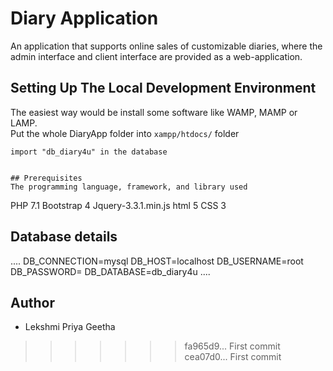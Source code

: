 # Diary Application
An application that supports online sales of customizable diaries, where the admin interface and client interface are provided as a web-application. 


## Setting Up The Local Development Environment
The easiest way would be install some software like WAMP, MAMP or LAMP.    
Put the whole DiaryApp folder into `xampp/htdocs/` folder  

```
import "db_diary4u" in the database


## Prerequisites
The programming language, framework, and library used
```
PHP 7.1
Bootstrap 4
Jquery-3.3.1.min.js
html 5
CSS 3

## Database details
....
DB_CONNECTION=mysql
DB_HOST=localhost
DB_USERNAME=root
DB_PASSWORD=
DB_DATABASE=db_diary4u
....

## Author

* Lekshmi Priya Geetha

>>>>>>> fa965d9... First commit
>>>>>>> cea07d0... First commit
